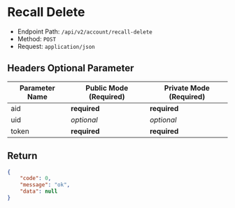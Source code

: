 # Recall Delete

- Endpoint Path: `/api/v2/account/recall-delete`
- Method: `POST`
- Request: `application/json`

## Headers Optional Parameter

| Parameter Name | Public Mode (Required) | Private Mode (Required) |
| --- | --- | --- |
| aid | **required** | **required** |
| uid | *optional* | *optional* |
| token | **required** | **required** |

## Return

```json
{
    "code": 0,
    "message": "ok",
    "data": null
}
```
